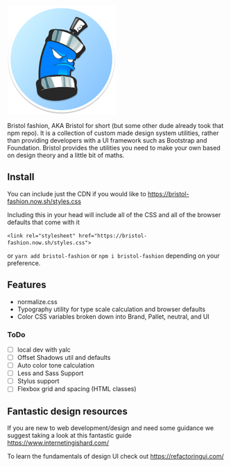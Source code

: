 <img src="./src/images/logo.png" alt="Bristol fashion logo" width="250" height="250">

Bristol fashion, AKA Bristol for short (but some other dude already took that npm repo). It is a collection of custom made design system utilities, rather than providing developers with a UI framework such as Bootstrap and Foundation. Bristol provides the utilities you need to make your own based on design theory and a little bit of maths.

## Install

You can include just the CDN if you would like to https://bristol-fashion.now.sh/styles.css

Including this in your head will include all of the CSS and all of the browser defaults that come with it

```
<link rel="stylesheet" href="https://bristol-fashion.now.sh/styles.css">
```

or `yarn add bristol-fashion` or `npm i bristol-fashion` depending on your preference.

## Features

- normalize.css
- Typography utility for type scale calculation and browser defaults
- Color CSS variables broken down into Brand, Pallet, neutral, and UI

### ToDo

- [ ] local dev with yalc
- [ ] Offset Shadows util and defaults
- [ ] Auto color tone calculation
- [ ] Less and Sass Support
- [ ] Stylus support
- [ ] Flexbox grid and spacing (HTML classes)

## Fantastic design resources

If you are new to web development/design and need some guidance we suggest taking a look at this fantastic guide https://www.internetingishard.com/

To learn the fundamentals of design UI check out https://refactoringui.com/ 